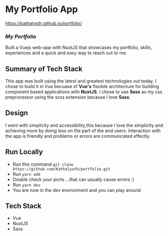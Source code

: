 # My Portfolio App
https://kathalysth.github.io/portfolio/

### _My Portfolio_


Built a Vuejs web-app with NuxtJS that showcases my portfolio, skills, experiences and a quick and easy way to reach out to me.


## Summary of Tech Stack

This app was built using the latest and greatest technologies out today. I chose to build it in Vue becuase of **Vue's** flexible architecture for building component based applications with **NuxtJS**. I chose to use **Sass** as my css preprocessor using the scss extension because I love **Sass**.

## Design

I went with simplicity and accessibility,this because I love the simplicity and achieving more by doing less on the part of the end users. Interaction with the app is friendly and problems or errors are communicated effectly.

## Run Locally

- Run this command `git clone https://github.com/Kathalysth/portfolio.git`
- Run `yarn add`
- Double check your ports ...that can usually cause errors :)
- Run `yarn dev`
- You are now in the dev environment and you can play around

## Tech Stack

- Vue
- NuxtJS
- Sass


